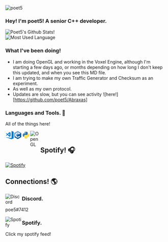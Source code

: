 
![poet5](https://user-images.githubusercontent.com/78241083/124529505-95675000-ddbf-11eb-81b8-92649386915a.png)



### Hey! I'm poet5! A senior C++ developer.

![Poet5's Github Stats!](https://github-readme-stats.vercel.app/api?username=poet5&show_icons=true&theme=dracula)  
![Most Used Language](https://github-readme-stats.vercel.app/api/top-langs?username=poet5&show_icons=true&locale=en&layout=compact&theme=dracula)


### What I've been doing!

- I am doing OpenGL and working in the Voxel Engine, although I'm starting a few days ago, or months depending on how long I don't keep this updated, and when you see this MD     file.
- I am trying to make my own Traffic Generator and Checksum as an experiment.
- As well as my own protocol.
- Updates are slow, but you can see activity ![here!][https://github.com/poet5/Abraxas]

### Languages and Tools. 🚀 
All of the things here!
‎

<img align="left" alt="Visual Studio Code" width="26px" src="https://raw.githubusercontent.com/github/explore/80688e429a7d4ef2fca1e82350fe8e3517d3494d/topics/visual-studio-code/visual-studio-code.png" />
<img align="left" alt="C++" width="26px" src="https://raw.githubusercontent.com/devicons/devicon/9f4f5cdb393299a81125eb5127929ea7bfe42889/icons/c/c-original.svg" />
<img align="left" alt="Python" width="26px" src="https://raw.githubusercontent.com/devicons/devicon/9f4f5cdb393299a81125eb5127929ea7bfe42889/icons/python/python-original.svg"/>
<img align="left" alt="OpenGL" width="32px" src="https://www.svgrepo.com/show/306509/opengl.svg" />

‎


## Spotify! 🎧

[![Spotify](https://novatorem-j4iwtdeag-poet5.vercel.app/api/spotify)](https://open.spotify.com/user/vj6dymtvb454gh0u20hulgppw)

## Connections! 🌎

<img align="left" alt="Discord" width="52px" src="https://www.freepnglogos.com/uploads/discord-logo-png/concours-discord-cartes-voeux-fortnite-france-6.png" />

### Discord.

poe5#7412

<img align="left" alt="Spotify" width="52px" src="https://www.freepnglogos.com/uploads/spotify-logo-png/spotify-download-logo-30.png" />

### Spotify.

Click my spotify feed!


